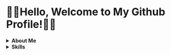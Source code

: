 # 👋🏽Hello, Welcome to My Github Profile!👋🏽

<details>
  <summary><b>About Me</b></summary>
  I'm a Data Analyst.<br><br>
  I'm a freelancer.<br><br>
  Profile content updating in progress...
</details>

<details>
  <summary><strong>Skills</strong></summary>
  <div>
  <table>
    <tr>
      <div>
      <th>Technical Skills</th>
      </div>
      <div>
      <th>Soft Skills</th>
      </div>
    </tr>
    <tr>
        <td>
          <ul>
            <li>Data Management: PostgreSQL, MySQL, SQL Server, MongoDB</li>
            <li>Programming Tools: Python, R, Scripting and Automation</li>
            <li>Data Visualization: Power BI, Tableau</li>
            <li>Big Data Tools: Hadoop, Spark</li>
            <li>Statistics & Probability</li>
            <li>Data Wrangling: Cleaning, transforming, and enriching data for analysis</li>
          </ul>
        </td>
        <td>
            <ul>
                <li>Communication and Storytelling</li>
                <li>Problem Solving and Critical Thinking</li>
                <li>Presentation Skills</li>
                <li>Teamwork and Adaptability</li>
                <li>Understanding of Business Context</li>
            </ul>
        </td>
    </tr>
  </table>
  </div>
  
<details>
  <summary>Projects</summary>
  <ul>
    <li>SQL: details soon...</li>
  </ul>
</details>

